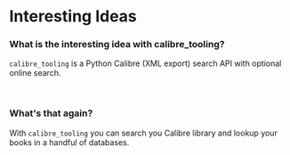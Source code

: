 # Interesting Ideas

### What is the interesting idea with calibre_tooling?

`calibre_tooling` is a Python Calibre (XML export) search API with optional online search.

<br>

### What's that again?

With `calibre_tooling` you can search you Calibre library and lookup your books in a handful of databases.

